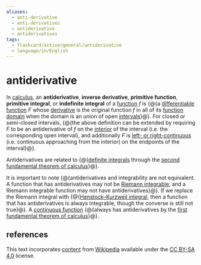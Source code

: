 ```yaml
---
aliases:
  - anti-derivative
  - anti-derivatives
  - antiderivative
  - antiderivatives
tags:
  - flashcard/active/general/antiderivative
  - language/in/English
---
```


# antiderivative

In [calculus](calculus.md), an __antiderivative__, __inverse derivative__, __primitive function__, __primitive integral__, or __indefinite integral__ of a [function](function%20(mathematics).md) $f$ is {@{a [differentiable function](differentiable%20function.md) $F$ whose [derivative](derivative.md) is the original function $f$ in all of its [function domain](domain%20of%20a%20function.md) when the domain is an union of open [intervals](interval%20(mathematics).md)}@}. For closed or semi-closed intervals, {@{the above definition can be extended by requiring $F$ to be an antiderivative of $f$ on the [interior](interior%20(topology).md) of the interval (i.e. the corresponding open interval), and additionally $F$ is [left- or right-continuous](continuous%20function.md#directional%20and%20semi-continuity) (i.e. continuous approaching from the interior) on the endpoints of the interval}@}. <!--SR:!2024-11-19,134,250!2025-08-17,365,313-->

Antiderivatives are related to {@{[definite integrals](integral.md) through the [second fundamental theorem of calculus](fundamental%20theorem%20of%20calculus.md#second%20part)}@}. <!--SR:!2025-07-31,338,290-->

It is important to note {@{antiderivatives and integrability are not equivalent. A function that has antiderivatives may not be [Riemann integrable](Riemann%20integral.md), and a Riemann integrable function may not have antiderivatives}@}. If we replace the Riemann integral with {@{[Henstock–Kurzweil integral](Henstock–Kurzweil%20integral.md), then a function that has antiderivatives is always integrable, though the converse is still not true}@}. A [continuous function](continuous%20function.md) {@{always has antiderivatives by the [first fundamental theorem of calculus](fundamental%20theorem%20of%20calculus.md#first%20part)}@}. <!--SR:!2025-02-24,202,270!2025-09-13,316,250!2024-12-27,192,310-->

## references

This text incorporates [content](https://en.wikipedia.org/wiki/antiderivative) from [Wikipedia](Wikipedia.md) available under the [CC BY-SA 4.0](https://creativecommons.org/licenses/by-sa/4.0/) license.
